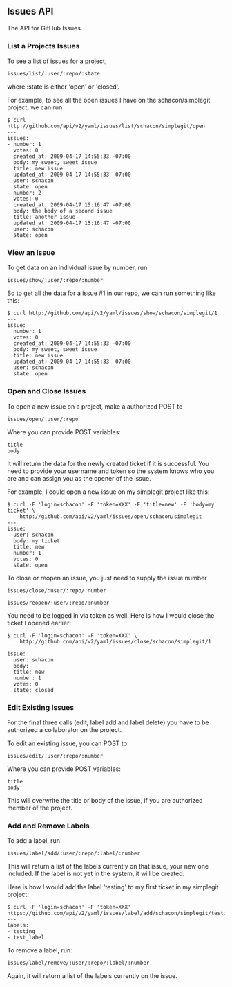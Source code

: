 ## Issues API ##

The API for GitHub Issues.
  
### List a Projects Issues ###

To see a list of issues for a project,

	issues/list/:user/:repo/:state

where :state is either 'open' or 'closed'.

For example, to see all the open issues I have on the schacon/simplegit project, we can run

	$ curl http://github.com/api/v2/yaml/issues/list/schacon/simplegit/open
	--- 
	issues: 
	- number: 1
	  votes: 0
	  created_at: 2009-04-17 14:55:33 -07:00
	  body: my sweet, sweet issue
	  title: new issue
	  updated_at: 2009-04-17 14:55:33 -07:00
	  user: schacon
	  state: open
	- number: 2
	  votes: 0
	  created_at: 2009-04-17 15:16:47 -07:00
	  body: the body of a second issue
	  title: another issue
	  updated_at: 2009-04-17 15:16:47 -07:00
	  user: schacon
	  state: open


### View an Issue ###

To get data on an individual issue by number, run 

	issues/show/:user/:repo/:number

So to get all the data for a issue #1 in our repo, we can run something like this:

	$ curl http://github.com/api/v2/yaml/issues/show/schacon/simplegit/1
	--- 
	issue: 
	  number: 1
	  votes: 0
	  created_at: 2009-04-17 14:55:33 -07:00
	  body: my sweet, sweet issue
	  title: new issue
	  updated_at: 2009-04-17 14:55:33 -07:00
	  user: schacon
	  state: open

### Open and Close Issues ###

To open a new issue on a project, make a authorized POST to

	issues/open/:user/:repo

Where you can provide POST variables:

	title 
	body

It will return the data for the newly created ticket if it is successful.  You need to provide your username and token so the system knows who you are and can assign you as the opener of the issue.

For example, I could open a new issue on my simplegit project like this:

	$ curl -F 'login=schacon' -F 'token=XXX' -F 'title=new' -F 'body=my ticket' \
	 	http://github.com/api/v2/yaml/issues/open/schacon/simplegit
	--- 
	issue: 
	  user: schacon
	  body: my ticket
	  title: new
	  number: 1
	  votes: 0
	  state: open

To close or reopen an issue, you just need to supply the issue number

	issues/close/:user/:repo/:number

	issues/reopen/:user/:repo/:number

You need to be logged in via token as well.  Here is how I would close the ticket I opened earlier:

	$ curl -F 'login=schacon' -F 'token=XXX' \
		http://github.com/api/v2/yaml/issues/close/schacon/simplegit/1
	--- 
	issue: 
	  user: schacon
	  body: 
	  title: new
	  number: 1
	  votes: 0
	  state: closed

### Edit Existing Issues ###

For the final three calls (edit, label add and label delete) you have to be authorized a collaborator on the project.

To edit an existing issue, you can POST to

	issues/edit/:user/:repo/:number

Where you can provide POST variables:

	title 
	body

This will overwrite the title or body of the issue, if you are authorized member of the project.

### Add and Remove Labels ###

To add a label, run

	issues/label/add/:user/:repo/:label/:number

This will return a list of the labels currently on that issue, your new one included. If the label is not yet in the system, it will be created.  

Here is how I would add the label 'testing' to my first ticket in my simplegit project:

	$ curl -F 'login=schacon' -F 'token=XXX' https://github.com/api/v2/yaml/issues/label/add/schacon/simplegit/testing/1
	--- 
	labels: 
	- testing
	- test_label


To remove a label, run:

	issues/label/remove/:user/:repo/:label/:number

Again, it will return a list of the labels currently on the issue.